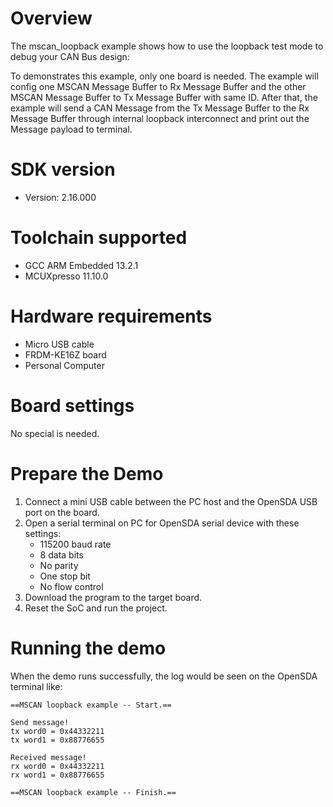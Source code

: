 Overview
========
The mscan_loopback example shows how to use the loopback test mode to debug your CAN Bus design:

To demonstrates this example, only one board is needed. The example will config one MSCAN Message
Buffer to Rx Message Buffer and the other MSCAN Message Buffer to Tx Message Buffer with same ID.
After that, the example will send a CAN Message from the Tx Message Buffer to the Rx Message Buffer
through internal loopback interconnect and print out the Message payload to terminal.

SDK version
===========
- Version: 2.16.000

Toolchain supported
===================
- GCC ARM Embedded  13.2.1
- MCUXpresso  11.10.0

Hardware requirements
=====================
- Micro USB cable
- FRDM-KE16Z board
- Personal Computer

Board settings
==============
No special is needed.

Prepare the Demo
================
1.  Connect a mini USB cable between the PC host and the OpenSDA USB port on the board.
2.  Open a serial terminal on PC for OpenSDA serial device with these settings:
    - 115200 baud rate
    - 8 data bits
    - No parity
    - One stop bit
    - No flow control
3.  Download the program to the target board.
4.  Reset the SoC and run the project.

Running the demo
================
When the demo runs successfully, the log would be seen on the OpenSDA terminal like:

~~~~~~~~~~~~~~~~~~~~~~~~~~~~~~~~~~~~~~~~~
==MSCAN loopback example -- Start.==

Send message!
tx word0 = 0x44332211
tx word1 = 0x88776655

Received message!
rx word0 = 0x44332211
rx word1 = 0x88776655

==MSCAN loopback example -- Finish.==
~~~~~~~~~~~~~~~~~~~~~~~~~~~~~~~~~~~~~~~~~
